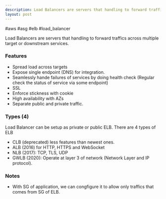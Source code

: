 ```yaml
---
description: Load Balancers are servers that handling to forward traffics across multiple target or downstream services.
layout: post
---
```


#aws #asg #elb #load_balancer

Load Balancers are servers that handling to forward traffics across multiple target or downstream services. 

### Features
- Spread load across targets
- Expose single endpoint (DNS) for integration.
- Seamlessly hande failures of services by doing health check (Regular check the status of service via some endpoint)
- SSL
- Enforce stickness with cookie
- High availability with AZs
- Separate public and private traffic.

### Types (4)
Load Balancer can be setup as private or public ELB. There are 4 types of ELB
- CLB (deprecated) less features than newest ones.
- ALB (2016) for HTTP, HTTPS and WebSocket
- NLB (2017): TCP, TLS, UDP
- GWLB (2020): Operate at layer 3 of network (Network Layer and IP protocol).

### Notes
- With SG of application, we can congfigure it to allow only traffics that comes from SG of ELB.